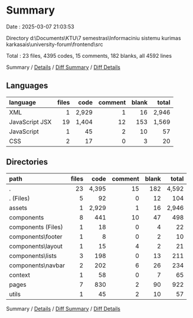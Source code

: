 # Summary

Date : 2025-03-07 21:03:53

Directory d:\\Documents\\KTU\\7 semestras\\Informaciniu sistemu kurimas karkasais\\university-forum\\frontend\\src

Total : 23 files,  4395 codes, 15 comments, 182 blanks, all 4592 lines

Summary / [Details](details.md) / [Diff Summary](diff.md) / [Diff Details](diff-details.md)

## Languages
| language | files | code | comment | blank | total |
| :--- | ---: | ---: | ---: | ---: | ---: |
| XML | 1 | 2,929 | 1 | 16 | 2,946 |
| JavaScript JSX | 19 | 1,404 | 12 | 153 | 1,569 |
| JavaScript | 1 | 45 | 2 | 10 | 57 |
| CSS | 2 | 17 | 0 | 3 | 20 |

## Directories
| path | files | code | comment | blank | total |
| :--- | ---: | ---: | ---: | ---: | ---: |
| . | 23 | 4,395 | 15 | 182 | 4,592 |
| . (Files) | 5 | 92 | 0 | 12 | 104 |
| assets | 1 | 2,929 | 1 | 16 | 2,946 |
| components | 8 | 441 | 10 | 47 | 498 |
| components (Files) | 1 | 18 | 0 | 4 | 22 |
| components\\footer | 1 | 8 | 0 | 2 | 10 |
| components\\layout | 1 | 15 | 4 | 2 | 21 |
| components\\lists | 3 | 198 | 0 | 13 | 211 |
| components\\navbar | 2 | 202 | 6 | 26 | 234 |
| context | 1 | 58 | 0 | 7 | 65 |
| pages | 7 | 830 | 2 | 90 | 922 |
| utils | 1 | 45 | 2 | 10 | 57 |

Summary / [Details](details.md) / [Diff Summary](diff.md) / [Diff Details](diff-details.md)